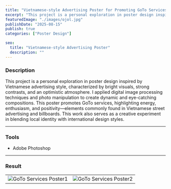 ```yaml
---
title: "Vietnamese-style Advertising Poster for Promoting GoTo Services"
excerpt: "This project is a personal exploration in poster design inspired by Vietnamese advertising style, characterized by bright visuals, strong contrasts, and an optimistic atmosphere. I applied digital image processing techniques and photo manipulation to create dynamic and eye-catching compositions."
featuredImage: "./images/ojol.jpg"
publishDate: "2025-08-15"
publish: true
categories: ["Poster Design"]

seo:
  title: "Vietnamese-style Advertising Poster"
  description: ""
---
```


### Description
This project is a personal exploration in poster design inspired by Vietnamese advertising style, characterized by bright visuals, strong contrasts, and an optimistic atmosphere. I applied digital image processing techniques and photo manipulation to create dynamic and eye-catching compositions. This poster promotes GoTo services, highlighting energy, enthusiasm, and positivity—elements commonly found in Vietnamese street advertising and billboards. This work also serves as a creative experiment in blending local identity with international design styles.

---

### Tools
- Adobe Photoshop

---

### Result
<!-- ![GoTo Services Poster](./images/ojk.jpg)
![GoTo Services Poster](./images/ojk2.jpg) -->
|          |          |
|----------|----------|
| ![GoTo Services Poster1](./images/ojk.jpg) | ![GoTo Services Poster2](./images/ojk2.jpg) |



